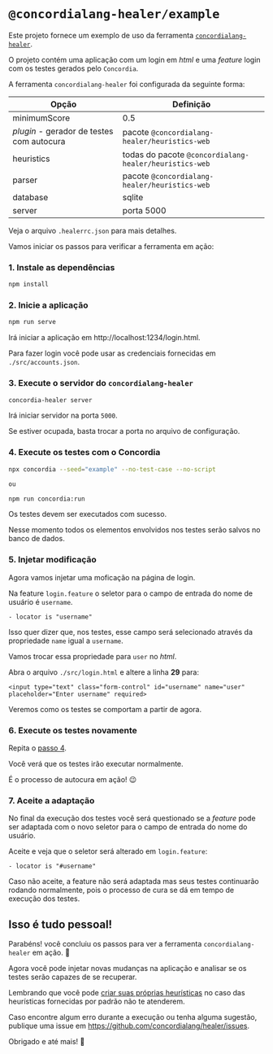 # `@concordialang-healer/example`

Este projeto fornece um exemplo de uso da ferramenta [`concordialang-healer`](https://github.com/concordialang/healer#readme).

O projeto contém uma aplicação com um login em _html_ e uma _feature_ login com os testes gerados pelo `Concordia`.

A ferramenta `concordialang-healer` foi configurada da seguinte forma:

| Opção                                     | Definição                                              |
| ----------------------------------------- | ------------------------------------------------------ |
| minimumScore                              | 0.5                                                    |
| _plugin_ - gerador de testes com autocura | pacote `@concordialang-healer/heuristics-web`          |
| heuristics                                | todas do pacote `@concordialang-healer/heuristics-web` |
| parser                                    | pacote `@concordialang-healer/heuristics-web`          |
| database                                  | sqlite                                                 |
| server                                    | porta 5000                                             |

Veja o arquivo `.healerrc.json` para mais detalhes.

Vamos iniciar os passos para verificar a ferramenta em ação:

### 1. Instale as dependências

```bash
npm install
```

### 2. Inicie a aplicação

```bash
npm run serve
```

Irá iniciar a aplicação em http://localhost:1234/login.html.

Para fazer login você pode usar as credenciais fornecidas em `./src/accounts.json`.

### 3. Execute o servidor do `concordialang-healer`

```bash
concordia-healer server
```

Irá iniciar servidor na porta `5000`.

Se estiver ocupada, basta trocar a porta no arquivo de configuração.

### 4. Execute os testes com o Concordia

```bash
npx concordia --seed="example" --no-test-case --no-script

ou

npm run concordia:run
```

Os testes devem ser executados com sucesso.

Nesse momento todos os elementos envolvidos nos testes serão salvos no banco de dados.

### 5. Injetar modificação

Agora vamos injetar uma moficação na página de login.

Na feature `login.feature` o seletor para o campo de entrada do nome de usuário é `username`.

```feature
- locator is "username"
```

Isso quer dizer que, nos testes, esse campo será selecionado através da propriedade `name` igual a `username`.

Vamos trocar essa propriedade para `user` no _html_.

Abra o arquivo `./src/login.html` e altere a linha **29** para:

`<input type="text" class="form-control" id="username" name="user" placeholder="Enter username" required>`

Veremos como os testes se comportam a partir de agora.

### 6. Execute os testes novamente

Repita o [passo 4](#execute-os-testes-com-o-concordia).

Você verá que os testes irão executar normalmente.

É o processo de autocura em ação! 😉

### 7. Aceite a adaptação

No final da execução dos testes você será questionado se a _feature_ pode ser adaptada com o novo seletor para o campo de entrada do nome do usuário.

Aceite e veja que o seletor será alterado em `login.feature`:

```feature
- locator is "#username"
```

Caso não aceite, a feature não será adaptada mas seus testes continuarão rodando normalmente, pois o processo de cura se dá em tempo de execução dos testes.

## Isso é tudo pessoal!

Parabéns! você concluiu os passos para ver a ferramenta `concordialang-healer` em ação. 👏

Agora você pode injetar novas mudanças na aplicação e analisar se os testes serão capazes de se recuperar.

Lembrando que você pode [criar suas próprias heurísticas](#criando-heurísticas) no caso das heurísticas fornecidas por padrão não te atenderem.

Caso encontre algum erro durante a execução ou tenha alguma sugestão, publique uma
issue em https://github.com/concordialang/healer/issues.

Obrigado e até mais! 👋
